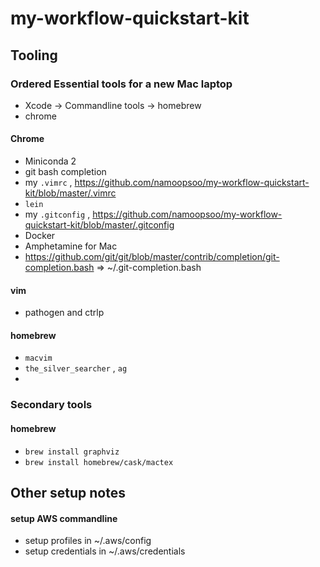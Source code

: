 # my-workflow-quickstart-kit

## Tooling

### Ordered Essential tools for a new Mac laptop
* Xcode -> Commandline tools -> homebrew
* chrome

#### Chrome
* Miniconda 2 
* git bash completion
* my `.vimrc` , https://github.com/namoopsoo/my-workflow-quickstart-kit/blob/master/.vimrc
* `lein`
* my `.gitconfig` , https://github.com/namoopsoo/my-workflow-quickstart-kit/blob/master/.gitconfig
* Docker
* Amphetamine for Mac
* https://github.com/git/git/blob/master/contrib/completion/git-completion.bash => ~/.git-completion.bash


#### vim
* pathogen and ctrlp

#### homebrew
* `macvim`
* `the_silver_searcher` , `ag`
* 


### Secondary tools

#### homebrew
* `brew install graphviz`
* `brew install homebrew/cask/mactex`

## Other setup notes

#### setup AWS commandline
* setup profiles in ~/.aws/config
* setup credentials in ~/.aws/credentials
